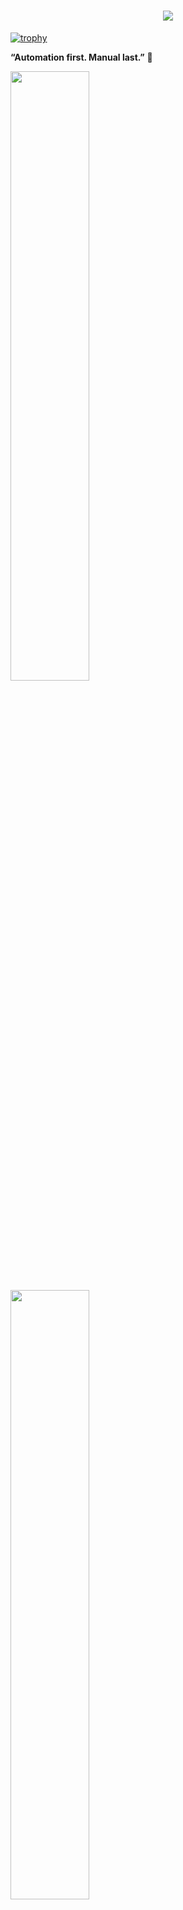  <h1 align="center">
    <img src="https://readme-typing-svg.herokuapp.com/?font=Righteous&size=35&center=true&vCenter=true&width=700&height=70&duration=4000&lines=Hello+There!+👋;+I'm+Rajendra!;+A+DevOps+and+Fullstack+Engineer!" />
</h1>

[![trophy](https://github-profile-trophy.vercel.app/?username=rajendrakmr)](https://github.com/ryo-ma/github-profile-trophy)
 
  
**“Automation first. Manual last.”** 🚀

<img src="https://github-readme-stats.vercel.app/api?username=rajendrakmr&theme=chartreuse-dark&hide_border=true&include_all_commits=true&count_private=true" width="50%"/>

<img src="https://github-readme-streak-stats.herokuapp.com/?user=rajendrakmr&theme=chartreuse-dark&hide_border=true" width="50%"/>

<img src="https://github-readme-stats.vercel.app/api/top-langs/?username=rajendrakmr&theme=chartreuse-dark&hide_border=true&include_all_commits=true&count_private=true&layout=compact" width="50%"/>


 
 
